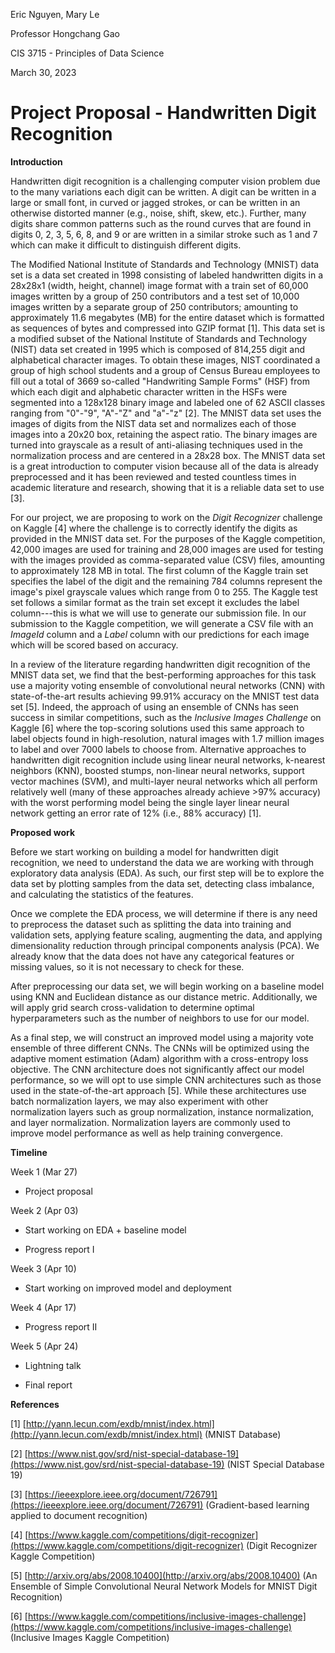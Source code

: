 Eric Nguyen, Mary Le

Professor Hongchang Gao

CIS 3715 - Principles of Data Science

March 30, 2023

# Project Proposal - Handwritten Digit Recognition

**Introduction**

Handwritten digit recognition is a challenging computer vision problem due to the many variations each digit can be written.
A digit can be written in a large or small font, in curved or jagged strokes, or can be written in an otherwise distorted manner (e.g., noise, shift, skew, etc.).
Further, many digits share common patterns such as the round curves that are found in digits 0, 2, 3, 5, 6, 8, and 9 or are written in a similar stroke such as 1 and 7 which can make it difficult to distinguish different digits.

The Modified National Institute of Standards and Technology (MNIST) data set is a data set created in 1998 consisting of labeled handwritten digits in a 28x28x1 (width, height, channel) image format with a train set of 60,000 images written by a group of 250 contributors and a test set of 10,000 images written by a separate group of 250 contributors; amounting to approximately 11.6 megabytes (MB) for the entire dataset which is formatted as sequences of bytes and compressed into GZIP format \[1\].
This data set is a modified subset of the National Institute of Standards and Technology (NIST) data set created in 1995 which is composed of 814,255 digit and alphabetical character images.
To obtain these images, NIST coordinated a group of high school students and a group of Census Bureau employees to fill out a total of 3669 so-called "Handwriting Sample Forms" (HSF) from which each digit and alphabetic character written in the HSFs were segmented into a 128x128 binary image and labeled one of 62 ASCII classes ranging from "0"-"9", "A"-"Z" and "a"-"z" \[2\].
The MNIST data set uses the images of digits from the NIST data set and normalizes each of those images into a 20x20 box, retaining the aspect ratio.
The binary images are turned into grayscale as a result of anti-aliasing techniques used in the normalization process and are centered in a 28x28 box.
The MNIST data set is a great introduction to computer vision because all of the data is already preprocessed and it has been reviewed and tested countless times in academic literature and research, showing that it is a reliable data set to use \[3\].

For our project, we are proposing to work on the _Digit Recognizer_ challenge on Kaggle \[4\] where the challenge is to correctly identify the digits as provided in the MNIST data set.
For the purposes of the Kaggle competition, 42,000 images are used for training and 28,000 images are used for testing with the images provided as comma-separated value (CSV) files, amounting to approximately 128 MB in total.
The first column of the Kaggle train set specifies the label of the digit and the remaining 784 columns represent the image's pixel grayscale values which range from 0 to 255.
The Kaggle test set follows a similar format as the train set except it excludes the label column---this is what we will use to generate our submission file.
In our submission to the Kaggle competition, we will generate a CSV file with an _ImageId_ column and a _Label_ column with our predictions for each image which will be scored based on accuracy.

In a review of the literature regarding handwritten digit recognition of the MNIST data set, we find that the best-performing approaches for this task use a majority voting ensemble of convolutional neural networks (CNN) with state-of-the-art results achieving 99.91% accuracy on the MNIST test data set \[5\]. Indeed, the approach of using an ensemble of CNNs has seen success in similar competitions, such as the _Inclusive Images Challenge_ on Kaggle \[6\] where the top-scoring solutions used this same approach to label objects found in high-resolution, natural images with 1.7 million images to label and over 7000 labels to choose from. Alternative approaches to handwritten digit recognition include using linear neural networks, k-nearest neighbors (KNN), boosted stumps, non-linear neural networks, support vector machines (SVM), and multi-layer neural networks which all perform relatively well (many of these approaches already achieve \>97% accuracy) with the worst performing model being the single layer linear neural network getting an error rate of 12% (i.e., 88% accuracy) \[1\].

**Proposed work**

Before we start working on building a model for handwritten digit recognition, we need to understand the data we are working with through exploratory data analysis (EDA). As such, our first step will be to explore the data set by plotting samples from the data set, detecting class imbalance, and calculating the statistics of the features.

Once we complete the EDA process, we will determine if there is any need to preprocess the dataset such as splitting the data into training and validation sets, applying feature scaling, augmenting the data, and applying dimensionality reduction through principal components analysis (PCA). We already know that the data does not have any categorical features or missing values, so it is not necessary to check for these.

After preprocessing our data set, we will begin working on a baseline model using KNN and Euclidean distance as our distance metric.
Additionally, we will apply grid search cross-validation to determine optimal hyperparameters such as the number of neighbors to use for our model.

As a final step, we will construct an improved model using a majority vote ensemble of three different CNNs.
The CNNs will be optimized using the adaptive moment estimation (Adam) algorithm with a cross-entropy loss objective.
The CNN architecture does not significantly affect our model performance, so we will opt to use simple CNN architectures such as those used in the state-of-the-art approach \[5\].
While these architectures use batch normalization layers, we may also experiment with other normalization layers such as group normalization, instance normalization, and layer normalization.
Normalization layers are commonly used to improve model performance as well as help training convergence.

**Timeline**

Week 1 (Mar 27)

- Project proposal

Week 2 (Apr 03)

- Start working on EDA + baseline model

- Progress report I

Week 3 (Apr 10)

- Start working on improved model and deployment

Week 4 (Apr 17)

- Progress report II

Week 5 (Apr 24)

- Lightning talk

- Final report

**References**

\[1\]
[http://yann.lecun.com/exdb/mnist/index.html](http://yann.lecun.com/exdb/mnist/index.html)
(MNIST Database)

\[2\]
[https://www.nist.gov/srd/nist-special-database-19](https://www.nist.gov/srd/nist-special-database-19)
(NIST Special Database 19)

\[3\]
[https://ieeexplore.ieee.org/document/726791](https://ieeexplore.ieee.org/document/726791)
(Gradient-based learning applied to document recognition)

\[4\]
[https://www.kaggle.com/competitions/digit-recognizer](https://www.kaggle.com/competitions/digit-recognizer)
(Digit Recognizer Kaggle Competition)

\[5\]
[http://arxiv.org/abs/2008.10400](http://arxiv.org/abs/2008.10400)
(An Ensemble of Simple Convolutional Neural Network Models for MNIST
Digit Recognition)

\[6\]
[https://www.kaggle.com/competitions/inclusive-images-challenge](https://www.kaggle.com/competitions/inclusive-images-challenge)
(Inclusive Images Kaggle Competition)
